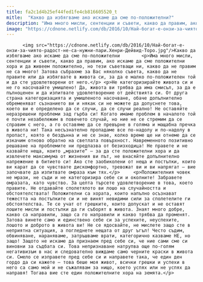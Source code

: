```yaml
---
title: fa2c1d4b25ef44fed1fe4cb816605520_t
mitle:  "Какво да избягваме ако искаме да сме по-положителни?"
description: "Има много мисли, сентенции и съвети, какво да правим, ако искаме да сме положителни хора и да живеем положително, но тези съветващи ни, какво да не правим не са много! Затова събрахме за Вас няколко съвета, какво да не правите или да избягвате в живота си, за да е малко по-положителен той и да сте …"
image: "https://cdnone.netlify.com/db/2016/10/Най-богат-е-онзи-за-чиято-радост-не-са-нужни-пари.Хенри-Дейвид-Торо.jpg"
---
```


          <img src="https://cdnone.netlify.com/db/2016/10/Най-богат-е-онзи-за-чиято-радост-не-са-нужни-пари.Хенри-Дейвид-Торо.jpg"/>Какво да избягваме ако искаме да сме по-положителни        <p>Има много мисли, сентенции и съвети, какво да правим, ако искаме да сме положителни хора и да живеем положително, но тези съветващи ни, какво да не правим не са много! Затова събрахме за Вас няколко съвета, какво да не правите или да избягвате в живота си, за да е малко по-положителен той и да сте удовлетворени от него.</p> <p>Не категоризирайте живота си и не го насочвайте умишлено! Да, живота ви трябва да има смисъл, за да е пълноценен и да изпитвате удовлетворение от действията си. От друга страна категоризацията и умишленото насочване, обаче допълнително обременяват съзнанието ви и някак си не можете да допуснете това, което ви е определено да се случи, да се случи реално! Не оставяйте неразрешени проблеми зад гърба си! Когато имаме проблем в началото той е почти незабележим в повечето случай, но ние не се стремим да се справим с него, а го оставяме да се превърне в голяма и мащабна пречка в живота ни! Така несъзнателно пропадаме все по-надолу и по-надолу в пропаст, която е бездънна и не се знае, колко време ще ни отнеме да се изкачим отново обратно на светлата повърхност. Навременното позитивно решаване на проблемите ни предпазва от безизходица! Не правете и не казвайте неща, които „мразите“ – за да сте положителни хора и да извлечете максимума от жизнения ви път, не внасяйте допълнително напрежение в битието си! Ако сте заобиколени от неща и постъпки, които ви карат да се чувствате дискомфортно, тревожат ви и ви напрягат – вие започвате да изпитвате омраза към тях.</p>     <p>Положителния човек не мрази, не съди и не категоризира себе си и околните! Забравете омразата, като чувство. За целта търсете удовлетворение в това, което правите. Не отдавайте сполетялото ви лошо на случайността и обстоятелствата! Положителни са хората, които напълно осъзнават тежестта на постъпките си и не винят невидими сили за сполетелите ги обстоятелства. Те се учат от грешките, които допускат и не оставят лошите мисли и постъпки да ги съборят в живота. Знаят много добре, какво са направили, защо са го направили и какво трябва да променят. Затова винете само и единствено себе си за успехите, неуспехите, лошото и доброто в живота ви! Не се ядосвайте, не мислете защо сте в неприятна ситуация, а погледнете нещата от друг ъгъл! Често съдим, обвиняване, нараняваме, затръшваме врати, категорично казваме НЕ, но защо! Защото не искаме да признаем пред себе си, че ние сами сме си виновни за съдбата си. Това непризнаване натрупва още по-голям негативизъм в нас и следователно виждаме само черните краски в живота си. Смело се изправете пред себе си и направете така, че един ден гордо да си кажете – това беше моя живот, всички грешки и успехи в него са само мой и не съжалявам за нищо, което успях или не успях да направя! Тогава вие сте един положителните хора на земята.</p>        